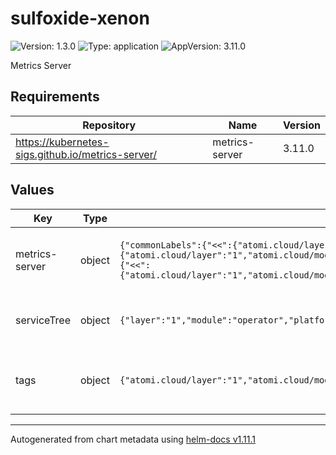 # sulfoxide-xenon

![Version: 1.3.0](https://img.shields.io/badge/Version-1.3.0-informational?style=flat-square) ![Type: application](https://img.shields.io/badge/Type-application-informational?style=flat-square) ![AppVersion: 3.11.0](https://img.shields.io/badge/AppVersion-3.11.0-informational?style=flat-square)

Metrics Server

## Requirements

| Repository | Name | Version |
|------------|------|---------|
| https://kubernetes-sigs.github.io/metrics-server/ | metrics-server | 3.11.0 |

## Values

| Key | Type | Default | Description |
|-----|------|---------|-------------|
| metrics-server | object | `{"commonLabels":{"<<":{"atomi.cloud/layer":"1","atomi.cloud/module":"operator","atomi.cloud/platform":"sulfoxide","atomi.cloud/service":"xenon"}},"podAnnotations":{"<<":{"atomi.cloud/layer":"1","atomi.cloud/module":"operator","atomi.cloud/platform":"sulfoxide","atomi.cloud/service":"xenon"}},"serviceMonitor":{"enabled":true},"topologySpreadConstraints":[{"labelSelector":{"matchLabels":{"<<":{"atomi.cloud/layer":"1","atomi.cloud/module":"operator","atomi.cloud/platform":"sulfoxide","atomi.cloud/service":"xenon"}}},"maxSkew":1,"topologyKey":"topology.kubernetes.io/zone","whenUnsatisfiable":"ScheduleAnyway"}]}` | Metrics Server Configuration. See the [Helm Chart documentation](https://kubernetes-sigs.github.io/metrics-server/) |
| serviceTree | object | `{"layer":"1","module":"operator","platform":"sulfoxide","service":"xenon"}` | AtomiCloud Service Tree. See [ServiceTree](https://atomicloud.larksuite.com/wiki/OkfJwTXGFiMJkrk6W3RuwRrZs64?theme=DARK&contentTheme=DARK#MHw5d76uDo2tBLx86cduFQMRsBb) |
| tags | object | `{"atomi.cloud/layer":"1","atomi.cloud/module":"operator","atomi.cloud/platform":"sulfoxide","atomi.cloud/service":"xenon"}` | Kubernetes labels and annotations, following Service Tree |

----------------------------------------------
Autogenerated from chart metadata using [helm-docs v1.11.1](https://github.com/norwoodj/helm-docs/releases/v1.11.1)